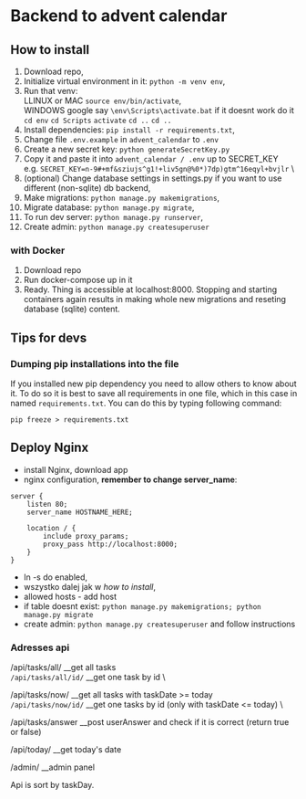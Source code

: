 # Backend to advent calendar

## How to install
1. Download repo, 
2. Initialize virtual environment in it: `python -m venv env`,
3. Run that venv: \
    LLINUX or MAC `source env/bin/activate`, \
    WINDOWS google say `\env\Scripts\activate.bat` if it doesnt work do it `cd env` `cd Scripts` `activate` `cd ..` `cd ..`
4. Install dependencies: `pip install -r requirements.txt`,
5. Change file `.env.example` in `advent_calendar` to `.env`
6. Create a new secret key: `python generateSecretKey.py`
7. Copy it and paste it into `advent_calendar / .env` up to SECRET_KEY \
    e.g. `SECRET_KEY=n-9#+mf&sziujs^g1!+liv5gn@%0*)7dp)gtm^16eqyl+bvjlr` \
8. (optional) Change database settings in settings.py if you want to use different (non-sqlite) db backend, 
9. Make migrations: `python manage.py makemigrations`,
10. Migrate database: `python manage.py migrate`,
11. To run dev server: `python manage.py runserver`,
12. Create admin: `python manage.py createsuperuser`

    


### with Docker
1. Download repo
2. Run docker-compose up in it
3. Ready. Thing is accessible at localhost:8000. Stopping and starting containers again results in making whole new migrations and reseting database (sqlite) content. 

## Tips for devs

### Dumping pip installations into the file
If you installed new pip dependency you need to allow others to know about it. To do so it is best to save all requirements
in one file, which in this case in named `requirements.txt`. You can do this by typing following command: 

`pip freeze > requirements.txt`

## Deploy Nginx
- install Nginx, download app
- nginx configuration, **remember to change server_name**: 
```
server {
    listen 80;
    server_name HOSTNAME_HERE;

    location / {
        include proxy_params;
        proxy_pass http://localhost:8000;
    }
}
```
- ln -s do enabled,
- wszystko dalej jak w *how to install*,
- allowed hosts - add host
- if table doesnt exist: `python manage.py makemigrations; python manage.py migrate`
- create admin: `python manage.py createsuperuser` and follow instructions

### Adresses api
/api/tasks/all/     __get all tasks \
`/api/tasks/all/id/`     __get one task by id \

/api/tasks/now/     __get all tasks with taskDate >= today \
`/api/tasks/now/id/`    __get one tasks by id (only with taskDate <= today) \

/api/tasks/answer     __post userAnswer and check if it is correct (return true or false)

/api/today/     __get today's date

/admin/     __admin panel

Api is sort by taskDay.
